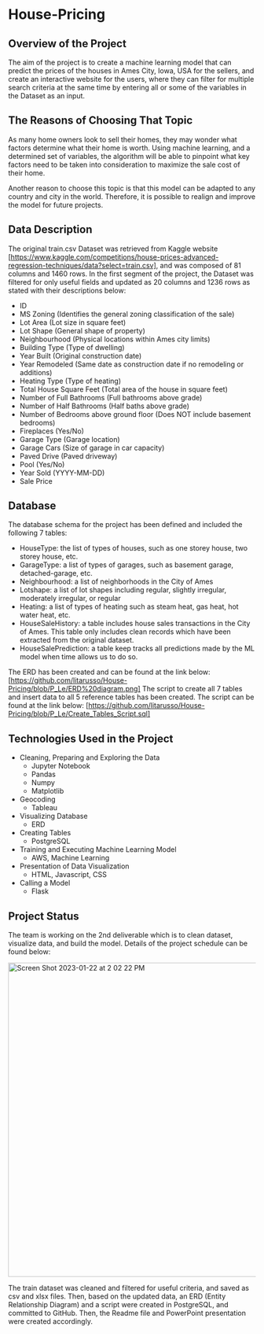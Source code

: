 # House-Pricing

## Overview of the Project

The aim of the project is to create a machine learning model that can predict the prices of the houses
in Ames City, Iowa, USA for the sellers, and create an interactive website for the users, where they can filter 
for multiple search criteria at the same time by entering all or some of the variables in the Dataset as an input.

## The Reasons of Choosing That Topic 

As many home owners look to sell their homes, they may wonder what factors determine 
what their home is worth. Using machine learning, and a determined set of variables, the algorithm will be able to pinpoint 
what key factors need to be taken into consideration to maximize the sale cost of their home.

Another reason to choose this topic is that this model can be adapted to any country and city in the 
world. Therefore, it is possible to realign and improve the model for future projects.


## Data Description

The original train.csv Dataset was retrieved from Kaggle website 
[https://www.kaggle.com/competitions/house-prices-advanced-regression-techniques/data?select=train.csv], and was composed 
of 81 columns and 1460 rows. In the first segment of the project, the Dataset was filtered for only useful fields and updated 
as 20 columns and 1236 rows as stated with their descriptions below:

- ID
- MS Zoning (Identifies the general zoning classification of the sale)
- Lot Area (Lot size in square feet)
- Lot Shape (General shape of property)
- Neighbourhood (Physical locations within Ames city limits)
- Building Type (Type of dwelling)
- Year Built (Original construction date)
- Year Remodeled (Same date as construction date if no remodeling or additions)
- Heating Type (Type of heating)
- Total House Square Feet (Total area of the house in square feet)
- Number of Full Bathrooms (Full bathrooms above grade)
- Number of Half Bathrooms (Half baths above grade)
- Number of Bedrooms above ground floor (Does NOT include basement bedrooms)
- Fireplaces (Yes/No)
- Garage Type (Garage location)
- Garage Cars (Size of garage in car capacity)
- Paved Drive (Paved driveway)
- Pool (Yes/No)
- Year Sold (YYYY-MM-DD)
- Sale Price

## Database

The database schema for the project has been defined and included the following 7 tables:

- HouseType: the list of types of houses, such as one storey house, two storey house, etc.
- GarageType: a list of types of garages, such as basement garage, detached-garage, etc.
- Neighbourhood: a list of neighborhoods in the City of Ames
- Lotshape: a list of lot shapes including regular, slightly irregular, moderately irregular, or regular
- Heating: a list of types of heating such as steam heat, gas heat, hot water heat, etc.
- HouseSaleHistory: a table includes house sales transactions in the City of Ames. This table only includes clean records which have been extracted from the original dataset.
- HouseSalePrediction: a table keep tracks all predictions made by the ML model when time allows us to do so.

The ERD has been created and can be found at the link below:
[https://github.com/litarusso/House-Pricing/blob/P_Le/ERD%20diagram.png]
The script to create all 7 tables and insert data to all 5 reference tables has been created. The script can be found at the link below:
[https://github.com/litarusso/House-Pricing/blob/P_Le/Create_Tables_Script.sql]

## Technologies Used in the Project

- Cleaning, Preparing and Exploring the Data
	* Jupyter Notebook
	* Pandas
	* Numpy
	* Matplotlib
- Geocoding 
	* Tableau
- Visualizing Database
	* ERD
- Creating Tables
	* PostgreSQL
- Training and Executing Machine Learning Model
	* AWS, Machine Learning
- Presentation of Data Visualization
	* HTML, Javascript, CSS
- Calling a Model
	* Flask

## Project Status

The team is working on the 2nd deliverable which is to clean dataset, visualize data, and build the model. 
Details of the project schedule can be found below:

<img width="639" alt="Screen Shot 2023-01-22 at 2 02 22 PM" src="https://user-images.githubusercontent.com/104400293/213945060-a1704d85-1a00-4f00-9f3b-68b6b00fb3dc.png">

The train dataset was cleaned and filtered for useful criteria,
and saved as csv and xlsx files. Then, based on the updated data, an ERD (Entity Relationship Diagram) and a script 
were created in PostgreSQL, and committed to GitHub. Then, the Readme file and PowerPoint presentation 
were created accordingly.

